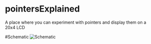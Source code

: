 # pointersExplained
 A place where you can experiment with pointers and display them on a 20x4 LCD

#Schematic
![Schematic](https://user-images.githubusercontent.com/75970114/209685976-3c66c799-8c0f-4330-a7c1-f47cec100395.png)
